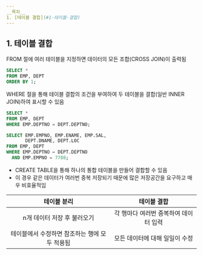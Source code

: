```yaml
---
__목차__
1. [테이블 결합](#1-테이블-결합)
---
```


## 1. 테이블 결합
FROM 절에 여러 테이블을 지정하면 데이터의 모든 조합(CROSS JOIN)이 출력됨
```SQL
SELECT *
FROM EMP, DEPT
ORDER BY 1;
```

WHERE 절을 통해 테이블 결합의 조건을 부여하여 두 테이블을 결합(일반 INNER JOIN)하여 표시할 수 있음
```SQL
SELECT *
FROM EMP, DEPT
WHERE EMP.DEPTNO = DEPT.DEPTNO;

SELECT EMP.EMPNO, EMP.ENAME, EMP.SAL,
       DEPT.DNAME, DEPT.LOC
FROM EMP, DEPT
WHERE EMP.DEPTNO = DEPT.DEPTNO
  AND EMP.EMPNO = 7788;
```

* CREATE TABLE을 통해 하나의 통합 테이블을 만들어 결합할 수 있음
* 이 경우 같은 데이터가 여러번 중복 저장되기 때문에 많은 저장공간을 요구하고 매우 비효율적임

| 테이블 분리 | 테이블 결합 |
|:---:|:---:|
| n개 데이터 저장 후 불러오기 | 각 행마다 여러번 중복하여 데이터 입력 |
| 테이블에서 수정하면 참조하는 행에 모두 적용됨 | 모든 데이터에 대해 일일이 수정 |

